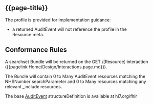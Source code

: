 ## {{page-title}}

The profile is provided for implementation guidance:
- a returned AuditEvent will not reference the profile in the Resource.meta.

## Conformance Rules

A searchset Bundle will be returned on the GET /[Resource] interaction ({{pagelink:Home/Design/Interactions.page.md}}). 

The Bundle will contain 0 to Many AuditEvent resources matching the NHSNumber searchParameter and 0 to Many resources matching any relevant _include resources.

The base <a href="http://hl7.org/fhir/r4/auditevent.html" class="external">AuditEvent</a> structureDefinition is available at hl7.org/fhir


<!--
<iframe src="http://hl7.org/fhir/r4/auditevent.html#resource" height="800px" width="100%"></iframe>
-->